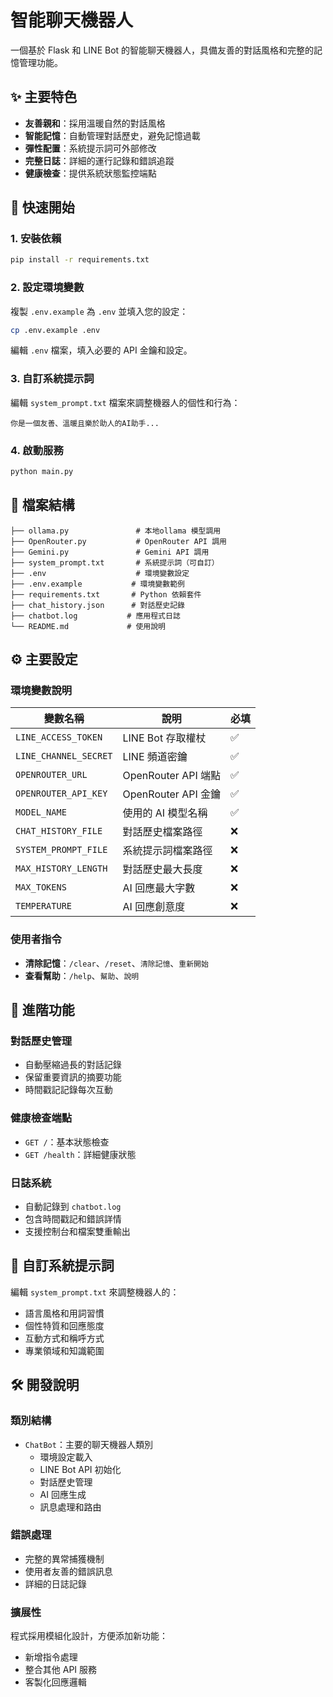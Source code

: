 # 智能聊天機器人

一個基於 Flask 和 LINE Bot 的智能聊天機器人，具備友善的對話風格和完整的記憶管理功能。

## ✨ 主要特色

- **友善親和**：採用溫暖自然的對話風格
- **智能記憶**：自動管理對話歷史，避免記憶過載
- **彈性配置**：系統提示詞可外部修改
- **完整日誌**：詳細的運行記錄和錯誤追蹤
- **健康檢查**：提供系統狀態監控端點

## 🚀 快速開始

### 1. 安裝依賴

```bash
pip install -r requirements.txt
```

### 2. 設定環境變數

複製 `.env.example` 為 `.env` 並填入您的設定：

```bash
cp .env.example .env
```

編輯 `.env` 檔案，填入必要的 API 金鑰和設定。

### 3. 自訂系統提示詞

編輯 `system_prompt.txt` 檔案來調整機器人的個性和行為：

```
你是一個友善、溫暖且樂於助人的AI助手...
```

### 4. 啟動服務

```bash
python main.py
```

## 📁 檔案結構

```
├── ollama.py               # 本地ollama 模型調用
├── OpenRouter.py           # OpenRouter API 調用
├── Gemini.py               # Gemini API 調用
├── system_prompt.txt       # 系統提示詞（可自訂）
├── .env                    # 環境變數設定
├── .env.example           # 環境變數範例
├── requirements.txt       # Python 依賴套件
├── chat_history.json      # 對話歷史記錄
├── chatbot.log           # 應用程式日誌
└── README.md             # 使用說明
```

## ⚙️ 主要設定

### 環境變數說明

| 變數名稱 | 說明 | 必填 |
|---------|------|------|
| `LINE_ACCESS_TOKEN` | LINE Bot 存取權杖 | ✅ |
| `LINE_CHANNEL_SECRET` | LINE 頻道密鑰 | ✅ |
| `OPENROUTER_URL` | OpenRouter API 端點 | ✅ |
| `OPENROUTER_API_KEY` | OpenRouter API 金鑰 | ✅ |
| `MODEL_NAME` | 使用的 AI 模型名稱 | ✅ |
| `CHAT_HISTORY_FILE` | 對話歷史檔案路徑 | ❌ |
| `SYSTEM_PROMPT_FILE` | 系統提示詞檔案路徑 | ❌ |
| `MAX_HISTORY_LENGTH` | 對話歷史最大長度 | ❌ |
| `MAX_TOKENS` | AI 回應最大字數 | ❌ |
| `TEMPERATURE` | AI 回應創意度 | ❌ |

### 使用者指令

- **清除記憶**：`/clear`、`/reset`、`清除記憶`、`重新開始`
- **查看幫助**：`/help`、`幫助`、`說明`

## 🔧 進階功能

### 對話歷史管理

- 自動壓縮過長的對話記錄
- 保留重要資訊的摘要功能
- 時間戳記記錄每次互動

### 健康檢查端點

- `GET /`：基本狀態檢查
- `GET /health`：詳細健康狀態

### 日誌系統

- 自動記錄到 `chatbot.log`
- 包含時間戳記和錯誤詳情
- 支援控制台和檔案雙重輸出

## 🎯 自訂系統提示詞

編輯 `system_prompt.txt` 來調整機器人的：

- 語言風格和用詞習慣
- 個性特質和回應態度
- 互動方式和稱呼方式
- 專業領域和知識範圍

## 🛠️ 開發說明

### 類別結構

- `ChatBot`：主要的聊天機器人類別
  - 環境設定載入
  - LINE Bot API 初始化
  - 對話歷史管理
  - AI 回應生成
  - 訊息處理和路由

### 錯誤處理

- 完整的異常捕獲機制
- 使用者友善的錯誤訊息
- 詳細的日誌記錄

### 擴展性

程式採用模組化設計，方便添加新功能：

- 新增指令處理
- 整合其他 API 服務
- 客製化回應邏輯